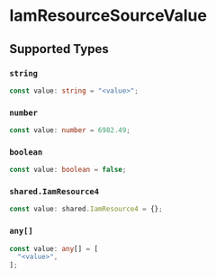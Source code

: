 # IamResourceSourceValue


## Supported Types

### `string`

```typescript
const value: string = "<value>";
```

### `number`

```typescript
const value: number = 6982.49;
```

### `boolean`

```typescript
const value: boolean = false;
```

### `shared.IamResource4`

```typescript
const value: shared.IamResource4 = {};
```

### `any[]`

```typescript
const value: any[] = [
  "<value>",
];
```

